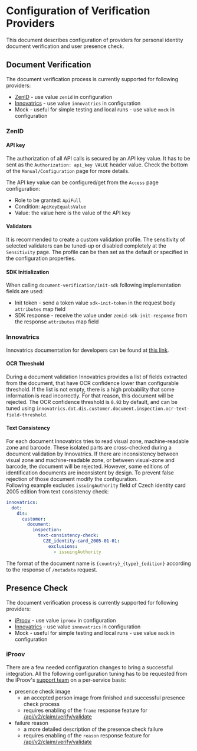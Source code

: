 # Configuration of Verification Providers

This document describes configuration of providers for personal identity document verification and user presence check.

## Document Verification

The document verification process is currently supported for following providers:
- [ZenID](https://zenid.trask.cz/) - use value `zenid` in configuration
- [Innovatrics](https://www.innovatrics.com/) - use value `innovatrics` in configuration
- Mock - useful for simple testing and local runs - use value `mock` in configuration

### ZenID

#### API key

The authorization of all API calls is secured by an API key value. It has to be sent as the `Authorization: api_key VALUE` header value.
Check the bottom of the `Manual/Configuration` page for more details.

The API key value can be configured/get from the `Access` page configuration:
- Role to be granted: `ApiFull`
- Condition: `ApiKeyEqualsValue`
- Value: the value here is the value of the API key

#### Validators

It is recommended to create a custom validation profile. The sensitivity of selected validators can be tuned-up or disabled completely at the `Sensitivity` page.
The profile can be then set as the default or specified in the configuration properties.

#### SDK Initialization

When calling `document-verification/init-sdk` following implementation fields are used:
- Init token - send a token value `sdk-init-token` in the request body `attributes` map field
- SDK response - receive the value under `zenid-sdk-init-response` from the response `attributes` map field

### Innovatrics

Innovatrics documentation for developers can be found at [this link](https://developers.innovatrics.com/digital-onboarding/technical/remote/dot-dis/latest/documentation/).

#### OCR Threshold

During a document validation Innovatrics provides a list of fields extracted from the document, that have OCR
confidence lower than configurable threshold. If the list is not empty, there is a high probability that some
information is read incorrectly. For that reason, this document will be rejected. The OCR confidence threshold is `0.92`
by default, and can be tuned using `innovatrics.dot.dis.customer.document.inspection.ocr-text-field-threshold`.

#### Text Consistency

For each document Innovatrics tries to read visual zone, machine-readable zone and barcode. These isolated parts are
cross-checked during a document validation by Innovatrics. If there are inconsistency between visual zone and
machine-readable zone, or between visual-zone and barcode, the document will be rejected. However, some editions of
identification documents are inconsistent by design. To prevent false rejection of those document modify the
configuration.   
Following example excludes `issuingAuthority` field of Czech identity card 2005 edition from text consistency check:

```yml
innovatrics:
  dot:
    dis:
      customer:
        document:
          inspection:
            text-consistency-check:
              CZE_identity-card_2005-01-01:
                exclusions:
                  - issuingAuthority
```

The format of the document name is `{country}_{type}_{edition}` according to the response of `/metadata` request.

## Presence Check

The document verification process is currently supported for following providers:
- [iProov](https://www.iproov.com/) - use value `iproov` in configuration
- [Innovatrics](https://www.innovatrics.com/) - use value `innovatrics` in configuration
- Mock - useful for simple testing and local runs - use value `mock` in configuration

### iProov

There are a few needed configuration changes to bring a successful integration. All the following configuration tuning
has to be requested from the iProov's [support team](https://iproov.freshdesk.com/support/login) on a per-service basis:
- presence check image
    - an accepted person image from finished and successful presence check process
    - requires enabling of the `frame` response feature for [/api/v2/claim/verify/validate](https://secure.iproov.me/docs.html#operation/userVerifyValidate)
- failure reason
    - a more detailed description of the presence check failure
    - requires enabling of the `reason` response feature for [/api/v2/claim/verify/validate](https://secure.iproov.me/docs.html#operation/userVerifyValidate)
